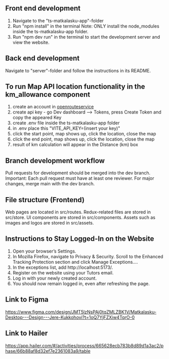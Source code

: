 ## Front end development

1. Navigate to the "ts-matkalasku-app"-folder
2. Run "npm install" in the terminal
   Note: ONLY install the node_modules inside the ts-matkalasku-app folder.
3. Run "npm dev run" in the terminal to start the development server and view the website.

## Back end development

Navigate to "server"-folder and follow the instructions in its README.

## To run Map API location functionality in the km_allowance component

1. create an account in [openrouteservice](https://openrouteservice.org/)
2. create api key - go Dev dashboard --> Tokens, press Create Token and copy the appeared Key
3. create .env file inside the ts-matkalasku-app folder
4. in .env place this "VITE_API_KEY=(insert your key)"
5. click the start point, map shows up, click the location, close the map
6. click the end point, map shows up, click the location, close the map
7. result of km calculation will appear in the Distance (km) box

## Branch development workflow

Pull requests for development should be merged into the dev branch.
Important: Each pull request must have at least one reviewer.
For major changes, merge main with the dev branch.

## File structure (Frontend)

Web pages are located in src/routes.
Redux-related files are stored in src/store.
UI components are stored in src/components.
Assets such as images and logos are stored in src/assets.

## Instructions to Stay Logged-In on the Website

1. Open your browser’s Settings.
2. In Mozilla Firefox, navigate to Privacy & Security.
   Scroll to the Enhanced Tracking Protection section and click Manage Exceptions....
3. In the exceptions list, add http://localhost:5173/.
4. Register on the website using your Tutors email.
5. Log in with your newly created account.
6. You should now remain logged in, even after refreshing the page.

## Link to Figma

https://www.figma.com/design/JMT5lzNsPAj0tqZMLZBK1V/Matkalasku-Desktop---Design---Jere-Kukkohovi?t=1oQ7YjFZXiw4TqrO-0

## Link to Hailer

https://app.hailer.com/#/activities/process/665628ecb783b8d89d1a3ac2/phase/66b88af8d32ef7e2361083a9/table
